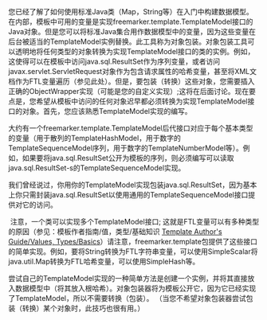 ​        您已经了解了如何使用标准Java类（Map，String等）在入门中构建数据模型。在内部，模板中可用的变量是实现freemarker.template.TemplateModel接口的Java对象。但是您可以将标准Java集合用作数据模型中的变量，因为这些变量在后台被适当的TemplateModel实例替换。此工具称为对象包装。对象包装工具可以透明地将任何类型的对象转换为实现TemplateModel接口的类的实例。例如，这使得可以在模板中访问java.sql.ResultSet作为序列变量，或者访问javax.servlet.ServletRequest对象作为包含请求属性的哈希变量，甚至将XML文档作为FTL变量遍历（参见此处）。但是，要包装（转换）这些对象，您需要插入正确的ObjectWrapper实现（可能是您的自定义实现）;这将在后面讨论。现在要点是，您希望从模板中访问的任何对象迟早都必须转换为实现TemplateModel接口的对象。首先，您应该熟悉TemplateModel实现的编写。

​      大约有一个freemarker.template.TemplateModel后代接口对应于每个基本类型的变量（用于散列的TemplateHashModel，用于数字的TemplateSequenceModel序列，用于数字的TemplateNumberModel等）。例如，如果要将java.sql.ResultSet公开为模板的序列，则必须编写可以读取java.sql.ResultSet-s的TemplateSequenceModel实现。

​    我们曾经说过，你用你的TemplateModel实现包装java.sql.ResultSet，因为基本上你只需封装java.sql.ResultSet以使用通用的TemplateSequenceModel接口提供对它的访问。

​    注意，一个类可以实现多个TemplateModel接口; 这就是FTL变量可以有多种类型的原因（参见：模板作者指南/值，类型/基础知识 [Template Author's Guide/Values, Types/Basics](https://freemarker.apache.org/docs/dgui_datamodel_basics.html)）请注意，freemarker.template包提供了这些接口的简单实现。例如，要将String转换为FTL字符串变量，可以使用SimpleScalar将java.util.Map转换为FTL哈希变量，可以使用SimpleHash等。

​        尝试自己的TemplateModel实现的一种简单方法是创建一个实例，并将其直接放入数据模型中（将其放入根哈希）。对象包装器将为模板公开它，因为它已经实现了TemplateModel，所以不需要转换（包装）。 （当您不希望对象包装器尝试包装（转换）某个对象时，此技巧也很有用。）


